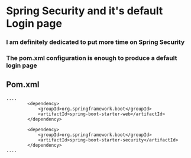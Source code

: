 # Spring Security and it's default Login page

### I am definitely dedicated to put more time on Spring Security

### The pom.xml configuration is enough to produce a default login page

## Pom.xml 
```
....
        <dependency>
            <groupId>org.springframework.boot</groupId>
            <artifactId>spring-boot-starter-web</artifactId>
        </dependency>

        <dependency>
            <groupId>org.springframework.boot</groupId>
            <artifactId>spring-boot-starter-security</artifactId>
        </dependency>
....
```
